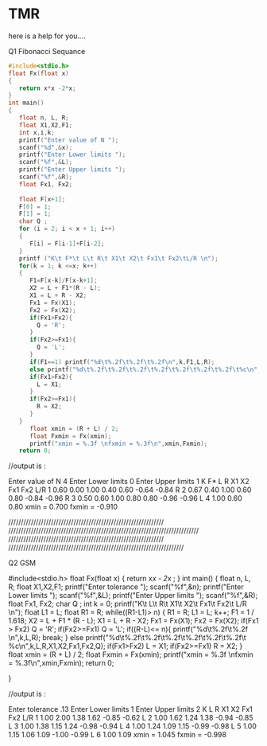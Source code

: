 # TMR
here is a help for you....

Q1 Fibonacci Sequance 
```C
#include<stdio.h>
float Fx(float x)
{
   return x*x -2*x;
}
int main()
{
   float n, L, R;
   float X1,X2,F1;
   int x,i,k;
   printf("Enter value of N ");
   scanf("%d",&x);
   printf("Enter Lower limits ");
   scanf("%f",&L);
   printf("Enter Upper limits ");
   scanf("%f",&R);
   float Fx1, Fx2;
   
   float F[x+1];
   F[0] = 1;
   F[1] = 1;
   char Q ;
   for (i = 2; i < x + 1; i++)
   {
      F[i] = F[i-1]+F[i-2];
   }
   printf ("K\t F*\t L\t R\t X1\t X2\t Fx1\t Fx2\tL/R \n"); 
   for(k = 1; k <=x; k++)
   { 
      F1=F[x-k]/F[x-k+1];
      X2 = L + F1*(R - L);
      X1 = L + R - X2;
      Fx1 = Fx(X1);
      Fx2 = Fx(X2);
      if(Fx1>Fx2){
        Q = 'R';
      }
      if(Fx2>=Fx1){
        Q = 'L';
      }
      if(F1==1) printf("%d\t%.2f\t%.2f\t%.2f\n",k,F1,L,R); 
      else printf("%d\t%.2f\t%.2f\t%.2f\t%.2f\t%.2f\t%.2f\t%.2f\t%c\n",k,F1,L,R,X1,X2,Fx1,Fx2,Q); 
      if(Fx1>Fx2){
        L = X1;
      }
      if(Fx2>=Fx1){
        R = X2;
      }
   }
      float xmin = (R + L) / 2;
      float Fxmin = Fx(xmin);
      printf("xmin = %.3f \nfxmin = %.3f\n",xmin,Fxmin);
   return 0;

```

//output is :

Enter value of N 4
Enter Lower limits 0
Enter Upper limits 1
K        F*      L       R       X1      X2      Fx1     Fx2    L/R
1       0.60    0.00    1.00    0.40    0.60    -0.64   -0.84   R
2       0.67    0.40    1.00    0.60    0.80    -0.84   -0.96   R
3       0.50    0.60    1.00    0.80    0.80    -0.96   -0.96   L
4       1.00    0.60    0.80
xmin = 0.700
fxmin = -0.910

//////////////////////////////////////////////////////////////
////////////////////////////////////////////////////////////////////////////
//////////////////////////////////////////////////////////////
//////////////////////////////////////////////////////////////////////

Q2 GSM 

#include<stdio.h>
float Fx(float x)
{
    return x*x - 2*x ;
}
int main()
{
    float n, L, R;
    float X1,X2,F1;
    printf("Enter tolerance ");
    scanf("%f",&n);
    printf("Enter Lower limits ");
    scanf("%f",&L);
    printf("Enter Upper limits ");
    scanf("%f",&R);
    float Fx1, Fx2;
    char Q ;
    int k = 0;
    printf("K\t L\t R\t X1\t X2\t Fx1\t Fx2\t L/R \n");
    float L1 = L;
    float R1 = R;
    while((R1-L1)> n)
    {
        R1 = R;
        L1 = L;
        k++;
        F1 = 1 / 1.618;
        X2 = L + F1 * (R - L);
        X1 = L + R - X2;
        Fx1 = Fx(X1);
        Fx2 = Fx(X2);
        if(Fx1 > Fx2) Q = 'R';
        if(Fx2>=Fx1) Q = 'L';
        if((R-L)<= n){
          printf("%d\t%.2f\t%.2f \n",k,L,R);
          break;
        }
        else printf("%d\t%.2f\t%.2f\t%.2f\t%.2f\t%.2f\t%.2f\t %c\n",k,L,R,X1,X2,Fx1,Fx2,Q); 
        if(Fx1>Fx2) L = X1;
        if(Fx2>=Fx1) R = X2;
    }
        float xmin = (R + L) / 2;
        float Fxmin = Fx(xmin);
        printf("xmin = %.3f \nfxmin = %.3f\n",xmin,Fxmin);
    return 0;
    
}

//output is :

Enter tolerance .13
Enter Lower limits 1
Enter Upper limits 2
K        L       R       X1      X2      Fx1     Fx2     L/R
1       1.00    2.00    1.38    1.62    -0.85   -0.62    L
2       1.00    1.62    1.24    1.38    -0.94   -0.85    L
3       1.00    1.38    1.15    1.24    -0.98   -0.94    L
4       1.00    1.24    1.09    1.15    -0.99   -0.98    L
5       1.00    1.15    1.06    1.09    -1.00   -0.99    L
6       1.00    1.09
xmin = 1.045
fxmin = -0.998
